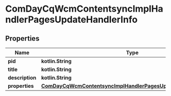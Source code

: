 
# ComDayCqWcmContentsyncImplHandlerPagesUpdateHandlerInfo

## Properties
Name | Type | Description | Notes
------------ | ------------- | ------------- | -------------
**pid** | **kotlin.String** |  |  [optional]
**title** | **kotlin.String** |  |  [optional]
**description** | **kotlin.String** |  |  [optional]
**properties** | [**ComDayCqWcmContentsyncImplHandlerPagesUpdateHandlerProperties**](ComDayCqWcmContentsyncImplHandlerPagesUpdateHandlerProperties.md) |  |  [optional]



